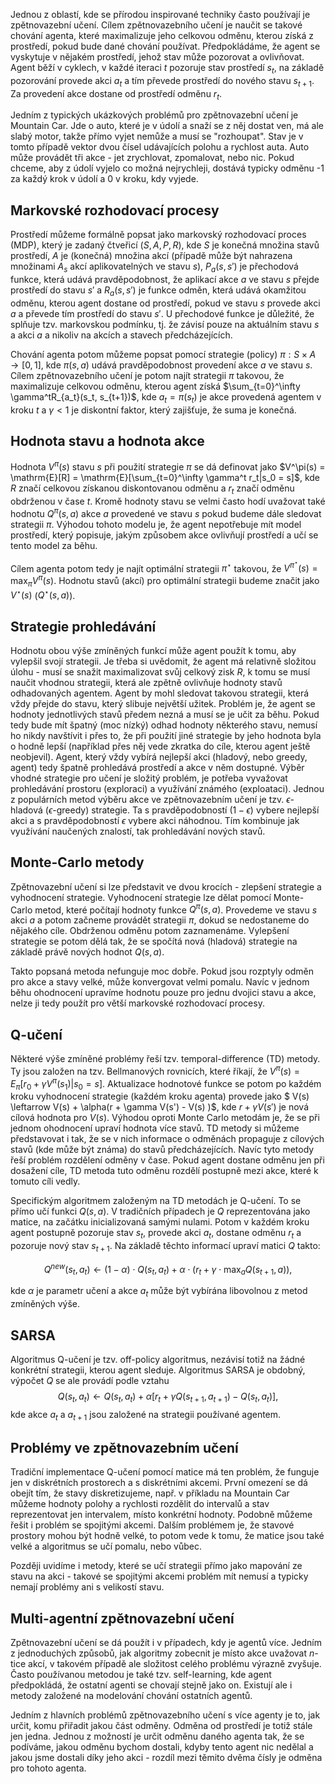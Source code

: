 Jednou z oblastí, kde se přírodou inspirované techniky často používají je zpětnovazební učení. Cílem zpětnovazebního učení je naučit se takové chování agenta, které maximalizuje jeho celkovou odměnu, kterou získá z prostředí, pokud bude dané chování používat. Předpokládáme, že agent se vyskytuje v nějakém prostředí, jehož stav může pozorovat a ovlivňovat. Agent běží v cyklech, v každé iteraci $t$ pozoruje stav prostředí $s_t$, na základě pozorování provede akci $a_t$ a tím převede prostředí do nového stavu $s_{t+1}$. Za provedení akce dostane od prostředí odměnu $r_t$.

Jedním z typických ukázkových problémů pro zpětnovazební učení je Mountain Car. Jde o auto, které je v  údolí a snaží se z něj dostat ven, má ale slabý motor, takže přímo vyjet nemůže a musí se "rozhoupat". Stav je v tomto případě vektor dvou čísel udávajících polohu a rychlost auta. Auto může provádět tři akce - jet zrychlovat, zpomalovat, nebo nic. Pokud chceme, aby z údolí vyjelo co možná nejrychleji, dostává typicky odměnu -1 za každý krok v údolí a 0 v kroku, kdy vyjede.

## Markovské rozhodovací procesy

Prostředí můžeme formálně popsat jako markovský rozhodovací proces (MDP), který je zadaný čtveřicí $(S, A, P, R)$, kde $S$ je konečná množina stavů prostředí, $A$ je (konečná) množina akcí (případě může být nahrazena množinami $A_s$ akcí aplikovatelných ve stavu $s$), $P_a(s, s')$ je přechodová funkce, která udává pravděpodobnost, že aplikací akce $a$ ve stavu $s$ přejde prostředí do stavu $s'$ a $R_a(s, s')$ je funkce odměn, která udává okamžitou odměnu, kterou agent dostane od prostředí, pokud ve stavu $s$ provede akci $a$ a převede tím prostředí do stavu $s'$. U přechodové funkce je důležité, že splňuje tzv. markovskou podmínku, tj. že závisí pouze na aktuálním stavu $s$ a akci $a$ a nikoliv na akcích a stavech předcházejících. 

Chování agenta potom můžeme popsat pomocí strategie (policy) $\pi: S \times A \to [0,1]$, kde $\pi(s,a)$ udává pravděpodobnost provedení akce $a$ ve stavu $s$. Cílem zpětnovazebního učení je potom najít strategii $\pi$ takovou, že maximalizuje celkovou odměnu, kterou agent získá $\sum_{t=0}^\infty \gamma^tR_{a_t}(s_t, s_{t+1})$, kde $a_t = \pi(s_t)$ je akce provedená agentem v kroku $t$ a $\gamma < 1$ je diskontní faktor, který zajišťuje, že suma je konečná.

## Hodnota stavu a hodnota akce

Hodnota $V^\pi(s)$ stavu $s$ při použití strategie $\pi$ se dá definovat jako $V^\pi(s) = \mathrm{E}[R] = \mathrm{E}[\sum_{t=0}^\infty \gamma^t r_t|s_0 = s]$, kde $R$ značí celkovou získanou diskontovanou odměnu a $r_t$ značí odměnu obdrženou v čase $t$. Kromě hodnoty stavu se velmi často hodí uvažovat také hodnotu $Q^\pi(s, a)$ akce $a$ provedené ve stavu $s$ pokud budeme dále sledovat strategii $\pi$. Výhodou tohoto modelu je, že agent nepotřebuje mít model prostředí, který popisuje, jakým způsobem akce ovlivňují prostředí a učí se tento model za běhu.

Cílem agenta potom tedy je najít optimální strategii $\pi^\star$ takovou, že $V^{\pi^\star}(s) = \max_\pi V^\pi(s)$. Hodnotu stavů (akcí) pro optimální strategii budeme značit jako $V^\star (s)$ ($Q^\star(s, a)$).

## Strategie prohledávání

Hodnotu obou výše zmíněných funkcí může agent použít k tomu, aby vylepšil svojí strategii. Je třeba si uvědomit, že agent má relativně složitou úlohu - musí se snažit maximalizovat svůj celkový zisk $R$, k tomu se musí naučit vhodnou strategii, která ale zpětně ovlivňuje hodnoty stavů odhadovaných agentem. Agent by mohl sledovat takovou strategii, která vždy přejde do stavu, který slibuje největší užitek. Problém je, že agent se hodnoty jednotlivých stavů předem nezná a musí se je učit za běhu. Pokud tedy bude mít špatný (moc nízký) odhad hodnoty některého stavu, nemusí ho nikdy navštívit i přes to, že při použití jiné strategie by jeho hodnota byla o hodně lepší (například přes něj vede zkratka do cíle, kterou agent ještě neobjevil). Agent, který vždy vybírá nejlepší akci (hladový, nebo greedy, agent) tedy špatně prohledává prostředí a akce v něm dostupné. Výběr vhodné strategie pro učení je složitý problém, je potřeba vyvažovat prohledávání prostoru (exploraci) a využívání známého (exploataci). Jednou z populárních metod výběru akce ve zpětnovazebním učení je tzv. $\epsilon$-hladová ($\epsilon$-greedy) strategie. Ta s pravděpodobností $(1-\epsilon)$ vybere nejlepší akci a s pravděpodobností $\epsilon$ vybere akci náhodnou.  Tím kombinuje jak využívání naučených znalostí, tak prohledávání nových stavů. 

## Monte-Carlo metody 

Zpětnovazební učení si lze představit ve dvou krocích - zlepšení strategie a vyhodnocení strategie. Vyhodnocení strategie lze dělat pomocí Monte-Carlo metod, které počítají hodnoty funkce $Q^\pi(s,a)$. Provedeme ve stavu $s$ akci $a$ a potom začneme provádět strategii $\pi$, dokud se nedostaneme do nějakého cíle. Obdrženou odměnu potom zaznamenáme. Vylepšení strategie se potom dělá tak, že se spočítá nová (hladová) strategie na základě právě nových hodnot $Q(s,a)$. 

Takto popsaná metoda nefunguje moc dobře. Pokud jsou rozptyly odměn pro akce a stavy velké, může konvergovat velmi pomalu. Navíc v jednom běhu ohodnocení upravíme hodnotu pouze pro jednu dvojici stavu a akce, nelze ji tedy použít pro větší markovské rozhodovací procesy. 

## Q-učení 

Některé výše zmíněné problémy řeší tzv. temporal-difference (TD) metody. Ty jsou založen na tzv. Bellmanových rovnicích, které říkají, že $V^\pi(s)=E_{\pi}[r_0 + \gamma V^\pi(s_1)|s_0=s]$. Aktualizace hodnotové funkce se potom po každém kroku vyhodnocení strategie (každém kroku agenta) provede jako $ V(s) \leftarrow V(s) + \alpha(r + \gamma V(s') - V(s) )$, kde $r + \gamma V(s')$ je nová cílová hodnota pro $V(s)$. Výhodou oproti Monte Carlo metodám je, že se při jednom ohodnocení upraví hodnota více stavů. TD metody si můžeme představovat i tak, že se v nich informace o odměnách propaguje z cílových stavů (kde může být známa) do stavů předcházejících. Navíc tyto metody řeší problém rozdělení odměny v čase. Pokud agent dostane odměnu jen při dosažení cíle, TD metoda tuto odměnu rozdělí postupně mezi akce, které k tomuto cíli vedly.

Specifickým algoritmem založeným na TD metodách je Q-učení. To se přímo učí funkci $Q(s,a)$. V tradičních případech je $Q$ reprezentována jako matice, na začátku inicializovaná samými nulami. Potom v každém kroku agent postupně pozoruje stav $s_t,$ provede akci $a_t$, dostane odměnu $r_t$ a pozoruje nový stav $s_{t+1}$. Na základě těchto informací upraví matici $Q$ takto:

$$ Q^{new}(s_{t},a_{t}) \leftarrow (1-\alpha) \cdot Q(s_{t},a_{t}) + \alpha \cdot  \bigg( r_{t} + \gamma\cdot \max_{a}Q(s_{t+1}, a) \bigg), $$

kde $\alpha$ je parametr učení a akce $a_t$ může být vybírána libovolnou z metod zmíněných výše.

## SARSA

Algoritmus Q-učení je tzv. off-policy algoritmus, nezávisí totiž na žádné konkrétní strategii, kterou agent sleduje. Algoritmus SARSA je obdobný, výpočet $Q$ se ale provádí podle vztahu $$ Q(s_t,a_t) \leftarrow Q(s_t,a_t) + \alpha [r_{t} + \gamma Q(s_{t+1}, a_{t+1})-Q(s_t,a_t)],$$ kde akce $a_t$ a $a_{t+1}$ jsou založené na strategii používané agentem. 

## Problémy ve zpětnovazebním učení

Tradiční implementace Q-učení pomocí matice má ten problém, že funguje jen v diskrétních prostorech a s diskrétními akcemi. První omezení se dá obejít tím, že stavy diskretizujeme, např. v příkladu na Mountain Car můžeme hodnoty polohy a rychlosti rozdělit do intervalů a stav reprezentovat jen intervalem, místo konkrétní hodnoty. Podobně můžeme řešit i problém se spojitými akcemi. Dalším problémem je, že stavové prostory mohou být hodně velké, to potom vede k tomu, že matice jsou také velké a algoritmus se učí pomalu, nebo vůbec.

Později uvidíme i metody, které se učí strategii přímo jako mapování ze stavu na akci - takové se spojitými akcemi problém mít nemusí a typicky nemají problémy ani s velikostí stavu.

## Multi-agentní zpětnovazební učení

Zpětnovazební učení se dá použít i v případech, kdy je agentů více. Jedním z jednoduchých způsobů, jak algoritmy zobecnit je místo akce uvažovat $n$-tice akcí, v takovém případě ale složitost celého problému výrazně zvyšuje. Často používanou metodou je také tzv. self-learning, kde agent předpokládá, že ostatní agenti se chovají stejně jako on. Existují ale i metody založené na modelování chování ostatních agentů. 

Jedním z hlavních problémů zpětnovazebního učení s více agenty je to, jak určit, komu přiřadit jakou část odměny. Odměna od prostředí je totiž stále jen jedna. Jednou z možností je určit odměnu daného agenta tak, že se podíváme, jakou odměnu bychom dostali, kdyby tento agent nic nedělal a jakou jsme dostali díky jeho akci - rozdíl mezi těmito dvěma čísly je odměna pro tohoto agenta.